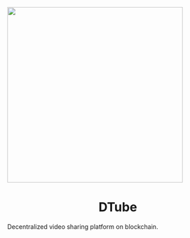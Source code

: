 <img align="center" src="https://github.com/AkhileshThite/DTube/public/readme.png" width="400" height="400"></img>

<h1 align="center">DTube</h1>
Decentralized video sharing platform on blockchain.
